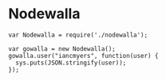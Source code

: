 Nodewalla
=========
    
    var Nodewalla = require('./nodewalla');
    
    var gowalla = new Nodewalla();
    gowalla.user("iancmyers", function(user) {
      sys.puts(JSON.stringify(user));      
    });